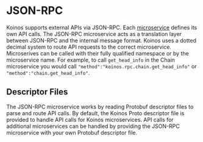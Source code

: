 # JSON-RPC

Koinos supports external APIs via JSON-RPC. Each [microservice](architecture/microservice.md) defines its own API calls. The JSON-RPC microservice acts as a translation layer between JSON-RPC and the internal message format. Koinos uses a dotted decimal system to route API requests to the correct microservice. Microserives can be called with their fully qualified namespace or by the microservice name.  For example, to call `get_head_info` in the Chain microservice you would call `"method":"koinos.rpc.chain.get_head_info"` or `"method":"chain.get_head_info"`.

## Descriptor Files

The JSON-RPC microservice works by reading Protobuf descriptor files to parse and route API calls. By default, the Koinos Proto descriptor file is provided to handle API calls for Koinos microservices. API calls for additional microservices can be handled by providing the JSON-RPC microservice with your own Protobuf descriptor file.
